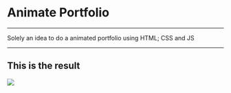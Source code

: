 <h1>Animate Portfolio</h1>
<hr>

<p>Solely an idea to do a animated portfolio using HTML; CSS and JS</p>

<hr>

<h2>This is the result</h2>

<img src="animateFolio.gif">